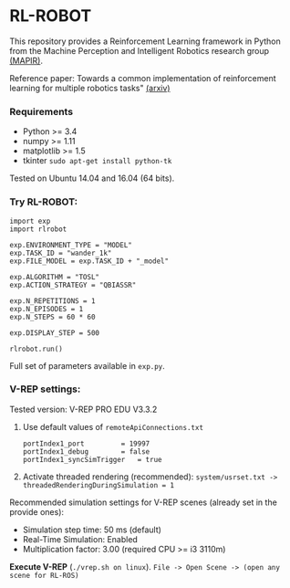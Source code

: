 # RL-ROBOT
This repository provides a Reinforcement Learning framework in Python from the Machine Perception and Intelligent Robotics research group [(MAPIR)](http://mapir.isa.uma.es).

Reference paper: Towards a common implementation of reinforcement learning for multiple robotics tasks" [(arxiv)](https://arxiv.org/pdf/1702.06329.pdf)

### Requirements
* Python >= 3.4
* numpy >= 1.11
* matplotlib >= 1.5
* tkinter   `sudo apt-get install python-tk`

Tested on Ubuntu 14.04 and 16.04 (64 bits).

### Try RL-ROBOT:
~~~
import exp
import rlrobot

exp.ENVIRONMENT_TYPE = "MODEL"
exp.TASK_ID = "wander_1k"
exp.FILE_MODEL = exp.TASK_ID + "_model"

exp.ALGORITHM = "TOSL"
exp.ACTION_STRATEGY = "QBIASSR"
 
exp.N_REPETITIONS = 1
exp.N_EPISODES = 1
exp.N_STEPS = 60 * 60

exp.DISPLAY_STEP = 500

rlrobot.run()
~~~
Full set of parameters available in `exp.py`. 


### V-REP settings: 
Tested version: V-REP PRO EDU V3.3.2

1. Use default values of `remoteApiConnections.txt`
    ~~~
    portIndex1_port 		= 19997
    portIndex1_debug 		= false
    portIndex1_syncSimTrigger 	= true
    ~~~

2. Activate threaded rendering (recommended):
    `system/usrset.txt -> threadedRenderingDuringSimulation = 1` 

Recommended simulation settings for V-REP scenes (already set in the provide ones):

* Simulation step time: 50 ms  (default) 
* Real-Time Simulation: Enabled
* Multiplication factor: 3.00 (required CPU >= i3 3110m)

 **Execute V-REP** 
 (`./vrep.sh on linux`). `File -> Open Scene -> (open any scene for RL-ROS)` 
 
 
